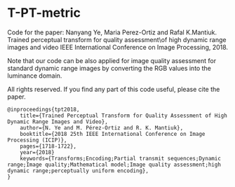 # T-PT-metric
Code for the paper:
Nanyang Ye, Maria Perez-Ortiz and Rafal K.Mantiuk. Trained perceptual transform for quality assessment\\of high dynamic range images and video IEEE International Conference on Image Processing, 2018.

Note that our code can be also applied for image quality assessment for standard dynamic range images by converting the RGB values into the luminance domain.

All rights reserved. If you find any part of this code useful, please cite the paper.

  
    @inproceedings{tpt2018,
        title={Trained Perceptual Transform for Quality Assessment of High Dynamic Range Images and Video},
        author={N. Ye and M. Pérez-Ortiz and R. K. Mantiuk},
        booktitle={2018 25th IEEE International Conference on Image Processing (ICIP)}, 
        pages={1718-1722}, 
        year={2018}
        keywords={Transforms;Encoding;Partial transmit sequences;Dynamic range;Image quality;Mathematical model;Image quality assessment;high dynamic range;perceptually uniform encoding},  
    }

